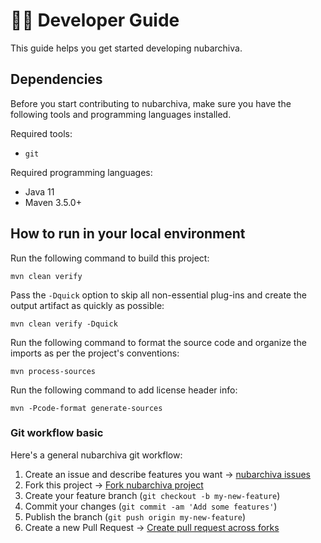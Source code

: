 # 🧑‍💻 Developer Guide

This guide helps you get started developing nubarchiva.

## Dependencies

Before you start contributing to nubarchiva, make sure you have the following tools and programming languages installed.

Required tools:

- `git`

Required programming languages:

- Java 11
- Maven 3.5.0+
 
## How to run in your local environment

Run the following command to build this project:

```
mvn clean verify
```

Pass the `-Dquick` option to skip all non-essential plug-ins and create the output artifact as quickly as possible:

```
mvn clean verify -Dquick
```

Run the following command to format the source code and organize the imports as per the project's conventions:

```
mvn process-sources
```

Run the following command to add license header info:

```
mvn -Pcode-format generate-sources
```
### Git workflow basic

Here's a general nubarchiva git workflow:

1. Create an issue and describe features you want -> [nubarchiva issues](https://github.com/nubarchiva/nuba-oss/issues)
2. Fork this project -> [Fork nubarchiva project](https://github.com/nubarchiva/nuba-oss/fork)
3. Create your feature branch (`git checkout -b my-new-feature`)
4. Commit your changes (`git commit -am 'Add some features'`)
5. Publish the branch (`git push origin my-new-feature`)
6. Create a new Pull Request -> [Create pull request across forks](https://github.com/nubarchiva/nuba-oss/compare)
